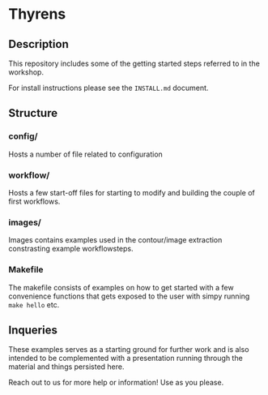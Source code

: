 
# Thyrens

## Description
This repository includes some of the getting started steps referred to in the workshop.

For install instructions please see the `INSTALL.md` document.


## Structure
### config/
Hosts a number of file related to configuration
### workflow/
Hosts a few start-off files for starting to modify and building the couple of first workflows.
### images/
Images contains examples used in the contour/image extraction constrasting example workflowsteps.

### Makefile
The makefile consists of examples on how to get started with a few convenience functions that gets exposed to the user with simpy running `make hello` etc.



## Inqueries
These examples serves as a starting ground for further work and is also intended to be complemented with a presentation running through the material and things persisted here.

Reach out to us for more help or information! Use as you please.

